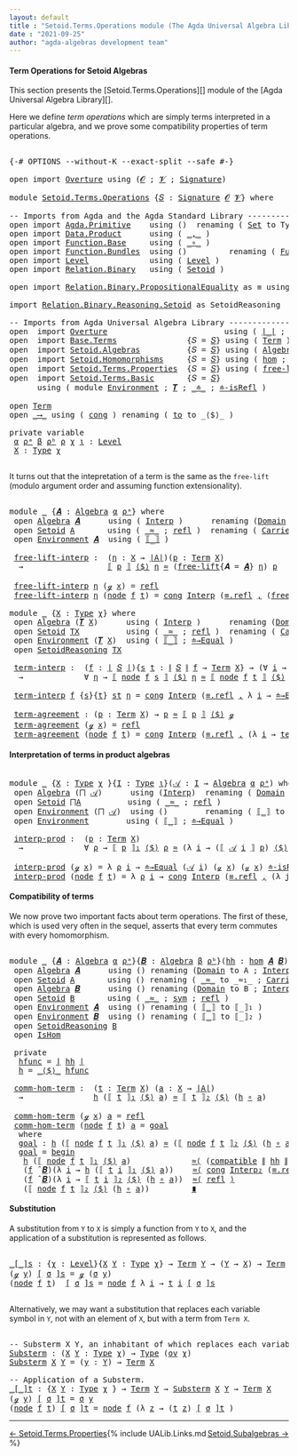 ```yaml
---
layout: default
title : "Setoid.Terms.Operations module (The Agda Universal Algebra Library)"
date : "2021-09-25"
author: "agda-algebras development team"
---
```


#### <a id="term-operations">Term Operations for Setoid Algebras</a>

This section presents the [Setoid.Terms.Operations][] module of the [Agda Universal Algebra Library][].

Here we define *term operations* which are simply terms interpreted in a particular algebra, and we prove some compatibility properties of term operations.

<pre class="Agda">

<a id="511" class="Symbol">{-#</a> <a id="515" class="Keyword">OPTIONS</a> <a id="523" class="Pragma">--without-K</a> <a id="535" class="Pragma">--exact-split</a> <a id="549" class="Pragma">--safe</a> <a id="556" class="Symbol">#-}</a>

<a id="561" class="Keyword">open</a> <a id="566" class="Keyword">import</a> <a id="573" href="Overture.html" class="Module">Overture</a> <a id="582" class="Keyword">using</a> <a id="588" class="Symbol">(</a><a id="589" href="Overture.Signatures.html#648" class="Generalizable">𝓞</a> <a id="591" class="Symbol">;</a> <a id="593" href="Overture.Signatures.html#650" class="Generalizable">𝓥</a> <a id="595" class="Symbol">;</a> <a id="597" href="Overture.Signatures.html#3264" class="Function">Signature</a><a id="606" class="Symbol">)</a>

<a id="609" class="Keyword">module</a> <a id="616" href="Setoid.Terms.Operations.html" class="Module">Setoid.Terms.Operations</a> <a id="640" class="Symbol">{</a><a id="641" href="Setoid.Terms.Operations.html#641" class="Bound">𝑆</a> <a id="643" class="Symbol">:</a> <a id="645" href="Overture.Signatures.html#3264" class="Function">Signature</a> <a id="655" href="Overture.Signatures.html#648" class="Generalizable">𝓞</a> <a id="657" href="Overture.Signatures.html#650" class="Generalizable">𝓥</a><a id="658" class="Symbol">}</a> <a id="660" class="Keyword">where</a>

<a id="667" class="Comment">-- Imports from Agda and the Agda Standard Library ---------------------</a>
<a id="740" class="Keyword">open</a> <a id="745" class="Keyword">import</a> <a id="752" href="Agda.Primitive.html" class="Module">Agda.Primitive</a>    <a id="770" class="Keyword">using</a> <a id="776" class="Symbol">()</a>  <a id="780" class="Keyword">renaming</a> <a id="789" class="Symbol">(</a> <a id="791" href="Agda.Primitive.html#388" class="Primitive">Set</a> <a id="795" class="Symbol">to</a> <a id="798" class="Primitive">Type</a> <a id="803" class="Symbol">)</a>
<a id="805" class="Keyword">open</a> <a id="810" class="Keyword">import</a> <a id="817" href="Data.Product.html" class="Module">Data.Product</a>      <a id="835" class="Keyword">using</a> <a id="841" class="Symbol">(</a> <a id="843" href="Agda.Builtin.Sigma.html#235" class="InductiveConstructor Operator">_,_</a> <a id="847" class="Symbol">)</a>
<a id="849" class="Keyword">open</a> <a id="854" class="Keyword">import</a> <a id="861" href="Function.Base.html" class="Module">Function.Base</a>     <a id="879" class="Keyword">using</a> <a id="885" class="Symbol">(</a> <a id="887" href="Function.Base.html#1115" class="Function Operator">_∘_</a> <a id="891" class="Symbol">)</a>
<a id="893" class="Keyword">open</a> <a id="898" class="Keyword">import</a> <a id="905" href="Function.Bundles.html" class="Module">Function.Bundles</a>  <a id="923" class="Keyword">using</a> <a id="929" class="Symbol">()</a>         <a id="940" class="Keyword">renaming</a> <a id="949" class="Symbol">(</a> <a id="951" href="Function.Bundles.html#2043" class="Record">Func</a> <a id="956" class="Symbol">to</a> <a id="959" class="Record">_⟶_</a> <a id="963" class="Symbol">)</a>
<a id="965" class="Keyword">open</a> <a id="970" class="Keyword">import</a> <a id="977" href="Level.html" class="Module">Level</a>             <a id="995" class="Keyword">using</a> <a id="1001" class="Symbol">(</a> <a id="1003" href="Agda.Primitive.html#742" class="Postulate">Level</a> <a id="1009" class="Symbol">)</a>
<a id="1011" class="Keyword">open</a> <a id="1016" class="Keyword">import</a> <a id="1023" href="Relation.Binary.html" class="Module">Relation.Binary</a>   <a id="1041" class="Keyword">using</a> <a id="1047" class="Symbol">(</a> <a id="1049" href="Relation.Binary.Bundles.html#1095" class="Record">Setoid</a> <a id="1056" class="Symbol">)</a>

<a id="1059" class="Keyword">open</a> <a id="1064" class="Keyword">import</a> <a id="1071" href="Relation.Binary.PropositionalEquality.html" class="Module">Relation.Binary.PropositionalEquality</a> <a id="1109" class="Symbol">as</a> <a id="1112" class="Module">≡</a> <a id="1114" class="Keyword">using</a> <a id="1120" class="Symbol">(</a> <a id="1122" href="Agda.Builtin.Equality.html#150" class="Datatype Operator">_≡_</a> <a id="1126" class="Symbol">)</a>

<a id="1129" class="Keyword">import</a> <a id="1136" href="Relation.Binary.Reasoning.Setoid.html" class="Module">Relation.Binary.Reasoning.Setoid</a> <a id="1169" class="Symbol">as</a> <a id="1172" class="Module">SetoidReasoning</a>

<a id="1189" class="Comment">-- Imports from Agda Universal Algebra Library -----------------------------------</a>
<a id="1272" class="Keyword">open</a>  <a id="1278" class="Keyword">import</a> <a id="1285" href="Overture.html" class="Module">Overture</a>                         <a id="1318" class="Keyword">using</a> <a id="1324" class="Symbol">(</a> <a id="1326" href="Overture.Basic.html#4325" class="Function Operator">∣_∣</a> <a id="1330" class="Symbol">;</a> <a id="1332" href="Overture.Basic.html#4363" class="Function Operator">∥_∥</a> <a id="1336" class="Symbol">)</a>
<a id="1338" class="Keyword">open</a>  <a id="1344" class="Keyword">import</a> <a id="1351" href="Base.Terms.html" class="Module">Base.Terms</a>               <a id="1376" class="Symbol">{</a><a id="1377" class="Argument">𝑆</a> <a id="1379" class="Symbol">=</a> <a id="1381" href="Setoid.Terms.Operations.html#641" class="Bound">𝑆</a><a id="1382" class="Symbol">}</a> <a id="1384" class="Keyword">using</a> <a id="1390" class="Symbol">(</a> <a id="1392" href="Base.Terms.Basic.html#2087" class="Datatype">Term</a> <a id="1397" class="Symbol">)</a>
<a id="1399" class="Keyword">open</a>  <a id="1405" class="Keyword">import</a> <a id="1412" href="Setoid.Algebras.html" class="Module">Setoid.Algebras</a>          <a id="1437" class="Symbol">{</a><a id="1438" class="Argument">𝑆</a> <a id="1440" class="Symbol">=</a> <a id="1442" href="Setoid.Terms.Operations.html#641" class="Bound">𝑆</a><a id="1443" class="Symbol">}</a> <a id="1445" class="Keyword">using</a> <a id="1451" class="Symbol">(</a> <a id="1453" href="Setoid.Algebras.Basic.html#2709" class="Record">Algebra</a> <a id="1461" class="Symbol">;</a> <a id="1463" href="Setoid.Algebras.Basic.html#3648" class="Function Operator">_̂_</a> <a id="1467" class="Symbol">;</a> <a id="1469" href="Setoid.Algebras.Basic.html#1081" class="Function">ov</a> <a id="1472" class="Symbol">;</a> <a id="1474" href="Setoid.Algebras.Products.html#1635" class="Function">⨅</a> <a id="1476" class="Symbol">)</a>
<a id="1478" class="Keyword">open</a>  <a id="1484" class="Keyword">import</a> <a id="1491" href="Setoid.Homomorphisms.html" class="Module">Setoid.Homomorphisms</a>     <a id="1516" class="Symbol">{</a><a id="1517" class="Argument">𝑆</a> <a id="1519" class="Symbol">=</a> <a id="1521" href="Setoid.Terms.Operations.html#641" class="Bound">𝑆</a><a id="1522" class="Symbol">}</a> <a id="1524" class="Keyword">using</a> <a id="1530" class="Symbol">(</a> <a id="1532" href="Setoid.Homomorphisms.Basic.html#1919" class="Function">hom</a> <a id="1536" class="Symbol">;</a> <a id="1538" href="Setoid.Homomorphisms.Basic.html#1826" class="Record">IsHom</a> <a id="1544" class="Symbol">)</a>
<a id="1546" class="Keyword">open</a>  <a id="1552" class="Keyword">import</a> <a id="1559" href="Setoid.Terms.Properties.html" class="Module">Setoid.Terms.Properties</a>  <a id="1584" class="Symbol">{</a><a id="1585" class="Argument">𝑆</a> <a id="1587" class="Symbol">=</a> <a id="1589" href="Setoid.Terms.Operations.html#641" class="Bound">𝑆</a><a id="1590" class="Symbol">}</a> <a id="1592" class="Keyword">using</a> <a id="1598" class="Symbol">(</a> <a id="1600" href="Setoid.Terms.Properties.html#2573" class="Function">free-lift</a> <a id="1610" class="Symbol">)</a>
<a id="1612" class="Keyword">open</a>  <a id="1618" class="Keyword">import</a> <a id="1625" href="Setoid.Terms.Basic.html" class="Module">Setoid.Terms.Basic</a>       <a id="1650" class="Symbol">{</a><a id="1651" class="Argument">𝑆</a> <a id="1653" class="Symbol">=</a> <a id="1655" href="Setoid.Terms.Operations.html#641" class="Bound">𝑆</a><a id="1656" class="Symbol">}</a>
      <a id="1664" class="Keyword">using</a> <a id="1670" class="Symbol">(</a> <a id="1672" class="Keyword">module</a> <a id="1679" href="Setoid.Terms.Basic.html#3829" class="Module">Environment</a> <a id="1691" class="Symbol">;</a> <a id="1693" href="Setoid.Terms.Basic.html#2859" class="Function">𝑻</a> <a id="1695" class="Symbol">;</a> <a id="1697" href="Setoid.Terms.Basic.html#2007" class="Datatype Operator">_≐_</a> <a id="1701" class="Symbol">;</a> <a id="1703" href="Setoid.Terms.Basic.html#2242" class="Function">≐-isRefl</a> <a id="1712" class="Symbol">)</a>

<a id="1715" class="Keyword">open</a> <a id="1720" href="Base.Terms.Basic.html#2087" class="Module">Term</a>
<a id="1725" class="Keyword">open</a> <a id="1730" href="Setoid.Terms.Operations.html#959" class="Module">_⟶_</a> <a id="1734" class="Keyword">using</a> <a id="1740" class="Symbol">(</a> <a id="1742" href="Function.Bundles.html#2113" class="Field">cong</a> <a id="1747" class="Symbol">)</a> <a id="1749" class="Keyword">renaming</a> <a id="1758" class="Symbol">(</a> <a id="1760" href="Function.Bundles.html#2094" class="Field">to</a> <a id="1763" class="Symbol">to</a> <a id="1766" class="Field">_⟨$⟩_</a> <a id="1772" class="Symbol">)</a>

<a id="1775" class="Keyword">private</a> <a id="1783" class="Keyword">variable</a>
 <a id="1793" href="Setoid.Terms.Operations.html#1793" class="Generalizable">α</a> <a id="1795" href="Setoid.Terms.Operations.html#1795" class="Generalizable">ρᵃ</a> <a id="1798" href="Setoid.Terms.Operations.html#1798" class="Generalizable">β</a> <a id="1800" href="Setoid.Terms.Operations.html#1800" class="Generalizable">ρᵇ</a> <a id="1803" href="Setoid.Terms.Operations.html#1803" class="Generalizable">ρ</a> <a id="1805" href="Setoid.Terms.Operations.html#1805" class="Generalizable">χ</a> <a id="1807" href="Setoid.Terms.Operations.html#1807" class="Generalizable">ι</a> <a id="1809" class="Symbol">:</a> <a id="1811" href="Agda.Primitive.html#742" class="Postulate">Level</a>
 <a id="1818" href="Setoid.Terms.Operations.html#1818" class="Generalizable">X</a> <a id="1820" class="Symbol">:</a> <a id="1822" href="Setoid.Terms.Operations.html#798" class="Primitive">Type</a> <a id="1827" href="Setoid.Terms.Operations.html#1805" class="Generalizable">χ</a>

</pre>

It turns out that the intepretation of a term is the same as the `free-lift`
(modulo argument order and assuming function extensionality).

<pre class="Agda">

<a id="1996" class="Keyword">module</a> <a id="2003" href="Setoid.Terms.Operations.html#2003" class="Module">_</a> <a id="2005" class="Symbol">{</a><a id="2006" href="Setoid.Terms.Operations.html#2006" class="Bound">𝑨</a> <a id="2008" class="Symbol">:</a> <a id="2010" href="Setoid.Algebras.Basic.html#2709" class="Record">Algebra</a> <a id="2018" href="Setoid.Terms.Operations.html#1793" class="Generalizable">α</a> <a id="2020" href="Setoid.Terms.Operations.html#1795" class="Generalizable">ρᵃ</a><a id="2022" class="Symbol">}</a> <a id="2024" class="Keyword">where</a>
 <a id="2031" class="Keyword">open</a> <a id="2036" href="Setoid.Algebras.Basic.html#2709" class="Module">Algebra</a> <a id="2044" href="Setoid.Terms.Operations.html#2006" class="Bound">𝑨</a>      <a id="2051" class="Keyword">using</a> <a id="2057" class="Symbol">(</a> <a id="2059" href="Setoid.Algebras.Basic.html#2788" class="Field">Interp</a> <a id="2066" class="Symbol">)</a>      <a id="2073" class="Keyword">renaming</a> <a id="2082" class="Symbol">(</a><a id="2083" href="Setoid.Algebras.Basic.html#2766" class="Field">Domain</a> <a id="2090" class="Symbol">to</a> <a id="2093" class="Field">A</a> <a id="2095" class="Symbol">)</a>
 <a id="2098" class="Keyword">open</a> <a id="2103" href="Relation.Binary.Bundles.html#1095" class="Module">Setoid</a> <a id="2110" href="Setoid.Terms.Operations.html#2093" class="Field">A</a>       <a id="2118" class="Keyword">using</a> <a id="2124" class="Symbol">(</a> <a id="2126" href="Relation.Binary.Bundles.html#1184" class="Field Operator">_≈_</a> <a id="2130" class="Symbol">;</a> <a id="2132" href="Relation.Binary.Structures.html#1596" class="Function">refl</a> <a id="2137" class="Symbol">)</a>  <a id="2140" class="Keyword">renaming</a> <a id="2149" class="Symbol">(</a> <a id="2151" href="Relation.Binary.Bundles.html#1158" class="Field">Carrier</a> <a id="2159" class="Symbol">to</a> <a id="2162" class="Field">∣A∣</a> <a id="2166" class="Symbol">)</a>
 <a id="2169" class="Keyword">open</a> <a id="2174" href="Setoid.Terms.Basic.html#3829" class="Module">Environment</a> <a id="2186" href="Setoid.Terms.Operations.html#2006" class="Bound">𝑨</a>  <a id="2189" class="Keyword">using</a> <a id="2195" class="Symbol">(</a> <a id="2197" href="Setoid.Terms.Basic.html#4887" class="Function Operator">⟦_⟧</a> <a id="2201" class="Symbol">)</a>

 <a id="2205" href="Setoid.Terms.Operations.html#2205" class="Function">free-lift-interp</a> <a id="2222" class="Symbol">:</a>  <a id="2225" class="Symbol">(</a><a id="2226" href="Setoid.Terms.Operations.html#2226" class="Bound">η</a> <a id="2228" class="Symbol">:</a> <a id="2230" href="Setoid.Terms.Operations.html#1818" class="Generalizable">X</a> <a id="2232" class="Symbol">→</a> <a id="2234" href="Setoid.Terms.Operations.html#2162" class="Function">∣A∣</a><a id="2237" class="Symbol">)(</a><a id="2239" href="Setoid.Terms.Operations.html#2239" class="Bound">p</a> <a id="2241" class="Symbol">:</a> <a id="2243" href="Base.Terms.Basic.html#2087" class="Datatype">Term</a> <a id="2248" href="Setoid.Terms.Operations.html#1818" class="Generalizable">X</a><a id="2249" class="Symbol">)</a>
  <a id="2253" class="Symbol">→</a>                  <a id="2272" href="Setoid.Terms.Basic.html#4887" class="Function Operator">⟦</a> <a id="2274" href="Setoid.Terms.Operations.html#2239" class="Bound">p</a> <a id="2276" href="Setoid.Terms.Basic.html#4887" class="Function Operator">⟧</a> <a id="2278" href="Setoid.Terms.Operations.html#1766" class="Field Operator">⟨$⟩</a> <a id="2282" href="Setoid.Terms.Operations.html#2226" class="Bound">η</a> <a id="2284" href="Relation.Binary.Bundles.html#1184" class="Function Operator">≈</a> <a id="2286" class="Symbol">(</a><a id="2287" href="Setoid.Terms.Properties.html#2573" class="Function">free-lift</a><a id="2296" class="Symbol">{</a><a id="2297" class="Argument">𝑨</a> <a id="2299" class="Symbol">=</a> <a id="2301" href="Setoid.Terms.Operations.html#2006" class="Bound">𝑨</a><a id="2302" class="Symbol">}</a> <a id="2304" href="Setoid.Terms.Operations.html#2226" class="Bound">η</a><a id="2305" class="Symbol">)</a> <a id="2307" href="Setoid.Terms.Operations.html#2239" class="Bound">p</a>

 <a id="2311" href="Setoid.Terms.Operations.html#2205" class="Function">free-lift-interp</a> <a id="2328" href="Setoid.Terms.Operations.html#2328" class="Bound">η</a> <a id="2330" class="Symbol">(</a><a id="2331" href="Base.Terms.Basic.html#2128" class="InductiveConstructor">ℊ</a> <a id="2333" href="Setoid.Terms.Operations.html#2333" class="Bound">x</a><a id="2334" class="Symbol">)</a> <a id="2336" class="Symbol">=</a> <a id="2338" href="Relation.Binary.Structures.html#1596" class="Function">refl</a>
 <a id="2344" href="Setoid.Terms.Operations.html#2205" class="Function">free-lift-interp</a> <a id="2361" href="Setoid.Terms.Operations.html#2361" class="Bound">η</a> <a id="2363" class="Symbol">(</a><a id="2364" href="Base.Terms.Basic.html#2170" class="InductiveConstructor">node</a> <a id="2369" href="Setoid.Terms.Operations.html#2369" class="Bound">f</a> <a id="2371" href="Setoid.Terms.Operations.html#2371" class="Bound">t</a><a id="2372" class="Symbol">)</a> <a id="2374" class="Symbol">=</a> <a id="2376" href="Function.Bundles.html#2113" class="Field">cong</a> <a id="2381" href="Setoid.Algebras.Basic.html#2788" class="Field">Interp</a> <a id="2388" class="Symbol">(</a><a id="2389" href="Agda.Builtin.Equality.html#207" class="InductiveConstructor">≡.refl</a> <a id="2396" href="Agda.Builtin.Sigma.html#235" class="InductiveConstructor Operator">,</a> <a id="2398" class="Symbol">(</a><a id="2399" href="Setoid.Terms.Operations.html#2205" class="Function">free-lift-interp</a> <a id="2416" href="Setoid.Terms.Operations.html#2361" class="Bound">η</a><a id="2417" class="Symbol">)</a> <a id="2419" href="Function.Base.html#1115" class="Function Operator">∘</a> <a id="2421" href="Setoid.Terms.Operations.html#2371" class="Bound">t</a><a id="2422" class="Symbol">)</a>

<a id="2425" class="Keyword">module</a> <a id="2432" href="Setoid.Terms.Operations.html#2432" class="Module">_</a> <a id="2434" class="Symbol">{</a><a id="2435" href="Setoid.Terms.Operations.html#2435" class="Bound">X</a> <a id="2437" class="Symbol">:</a> <a id="2439" href="Setoid.Terms.Operations.html#798" class="Primitive">Type</a> <a id="2444" href="Setoid.Terms.Operations.html#1805" class="Generalizable">χ</a><a id="2445" class="Symbol">}</a> <a id="2447" class="Keyword">where</a>
 <a id="2454" class="Keyword">open</a> <a id="2459" href="Setoid.Algebras.Basic.html#2709" class="Module">Algebra</a> <a id="2467" class="Symbol">(</a><a id="2468" href="Setoid.Terms.Basic.html#2859" class="Function">𝑻</a> <a id="2470" href="Setoid.Terms.Operations.html#2435" class="Bound">X</a><a id="2471" class="Symbol">)</a>      <a id="2478" class="Keyword">using</a> <a id="2484" class="Symbol">(</a> <a id="2486" href="Setoid.Algebras.Basic.html#2788" class="Field">Interp</a> <a id="2493" class="Symbol">)</a>      <a id="2500" class="Keyword">renaming</a> <a id="2509" class="Symbol">(</a><a id="2510" href="Setoid.Algebras.Basic.html#2766" class="Field">Domain</a> <a id="2517" class="Symbol">to</a> <a id="2520" class="Field">TX</a> <a id="2523" class="Symbol">)</a>
 <a id="2526" class="Keyword">open</a> <a id="2531" href="Relation.Binary.Bundles.html#1095" class="Module">Setoid</a> <a id="2538" href="Setoid.Terms.Operations.html#2520" class="Function">TX</a>          <a id="2550" class="Keyword">using</a> <a id="2556" class="Symbol">(</a> <a id="2558" href="Relation.Binary.Bundles.html#1184" class="Field Operator">_≈_</a> <a id="2562" class="Symbol">;</a> <a id="2564" href="Relation.Binary.Structures.html#1596" class="Function">refl</a> <a id="2569" class="Symbol">)</a>  <a id="2572" class="Keyword">renaming</a> <a id="2581" class="Symbol">(</a> <a id="2583" href="Relation.Binary.Bundles.html#1158" class="Field">Carrier</a> <a id="2591" class="Symbol">to</a> <a id="2594" class="Field">∣TX∣</a> <a id="2599" class="Symbol">)</a>
 <a id="2602" class="Keyword">open</a> <a id="2607" href="Setoid.Terms.Basic.html#3829" class="Module">Environment</a> <a id="2619" class="Symbol">(</a><a id="2620" href="Setoid.Terms.Basic.html#2859" class="Function">𝑻</a> <a id="2622" href="Setoid.Terms.Operations.html#2435" class="Bound">X</a><a id="2623" class="Symbol">)</a>  <a id="2626" class="Keyword">using</a> <a id="2632" class="Symbol">(</a> <a id="2634" href="Setoid.Terms.Basic.html#4887" class="Function Operator">⟦_⟧</a> <a id="2638" class="Symbol">;</a> <a id="2640" href="Setoid.Terms.Basic.html#5426" class="Function">≐→Equal</a> <a id="2648" class="Symbol">)</a>
 <a id="2651" class="Keyword">open</a> <a id="2656" href="Relation.Binary.Reasoning.Setoid.html" class="Module">SetoidReasoning</a> <a id="2672" href="Setoid.Terms.Operations.html#2520" class="Function">TX</a>

 <a id="2677" href="Setoid.Terms.Operations.html#2677" class="Function">term-interp</a> <a id="2689" class="Symbol">:</a>  <a id="2692" class="Symbol">(</a><a id="2693" href="Setoid.Terms.Operations.html#2693" class="Bound">f</a> <a id="2695" class="Symbol">:</a> <a id="2697" href="Overture.Basic.html#4325" class="Function Operator">∣</a> <a id="2699" href="Setoid.Terms.Operations.html#641" class="Bound">𝑆</a> <a id="2701" href="Overture.Basic.html#4325" class="Function Operator">∣</a><a id="2702" class="Symbol">){</a><a id="2704" href="Setoid.Terms.Operations.html#2704" class="Bound">s</a> <a id="2706" href="Setoid.Terms.Operations.html#2706" class="Bound">t</a> <a id="2708" class="Symbol">:</a> <a id="2710" href="Overture.Basic.html#4363" class="Function Operator">∥</a> <a id="2712" href="Setoid.Terms.Operations.html#641" class="Bound">𝑆</a> <a id="2714" href="Overture.Basic.html#4363" class="Function Operator">∥</a> <a id="2716" href="Setoid.Terms.Operations.html#2693" class="Bound">f</a> <a id="2718" class="Symbol">→</a> <a id="2720" href="Base.Terms.Basic.html#2087" class="Datatype">Term</a> <a id="2725" href="Setoid.Terms.Operations.html#2435" class="Bound">X</a><a id="2726" class="Symbol">}</a> <a id="2728" class="Symbol">→</a> <a id="2730" class="Symbol">(∀</a> <a id="2733" href="Setoid.Terms.Operations.html#2733" class="Bound">i</a> <a id="2735" class="Symbol">→</a> <a id="2737" href="Setoid.Terms.Operations.html#2704" class="Bound">s</a> <a id="2739" href="Setoid.Terms.Operations.html#2733" class="Bound">i</a> <a id="2741" href="Setoid.Terms.Basic.html#2007" class="Datatype Operator">≐</a> <a id="2743" href="Setoid.Terms.Operations.html#2706" class="Bound">t</a> <a id="2745" href="Setoid.Terms.Operations.html#2733" class="Bound">i</a><a id="2746" class="Symbol">)</a>
  <a id="2750" class="Symbol">→</a>             <a id="2764" class="Symbol">∀</a> <a id="2766" href="Setoid.Terms.Operations.html#2766" class="Bound">η</a> <a id="2768" class="Symbol">→</a> <a id="2770" href="Setoid.Terms.Basic.html#4887" class="Function Operator">⟦</a> <a id="2772" href="Base.Terms.Basic.html#2170" class="InductiveConstructor">node</a> <a id="2777" href="Setoid.Terms.Operations.html#2693" class="Bound">f</a> <a id="2779" href="Setoid.Terms.Operations.html#2704" class="Bound">s</a> <a id="2781" href="Setoid.Terms.Basic.html#4887" class="Function Operator">⟧</a> <a id="2783" href="Setoid.Terms.Operations.html#1766" class="Field Operator">⟨$⟩</a> <a id="2787" href="Setoid.Terms.Operations.html#2766" class="Bound">η</a> <a id="2789" href="Relation.Binary.Bundles.html#1184" class="Function Operator">≈</a> <a id="2791" href="Setoid.Terms.Basic.html#4887" class="Function Operator">⟦</a> <a id="2793" href="Base.Terms.Basic.html#2170" class="InductiveConstructor">node</a> <a id="2798" href="Setoid.Terms.Operations.html#2693" class="Bound">f</a> <a id="2800" href="Setoid.Terms.Operations.html#2706" class="Bound">t</a> <a id="2802" href="Setoid.Terms.Basic.html#4887" class="Function Operator">⟧</a> <a id="2804" href="Setoid.Terms.Operations.html#1766" class="Field Operator">⟨$⟩</a> <a id="2808" href="Setoid.Terms.Operations.html#2766" class="Bound">η</a> <a id="2810" class="Comment">-- (f ̂ 𝑻 X) t</a>

 <a id="2827" href="Setoid.Terms.Operations.html#2677" class="Function">term-interp</a> <a id="2839" href="Setoid.Terms.Operations.html#2839" class="Bound">f</a> <a id="2841" class="Symbol">{</a><a id="2842" href="Setoid.Terms.Operations.html#2842" class="Bound">s</a><a id="2843" class="Symbol">}{</a><a id="2845" href="Setoid.Terms.Operations.html#2845" class="Bound">t</a><a id="2846" class="Symbol">}</a> <a id="2848" href="Setoid.Terms.Operations.html#2848" class="Bound">st</a> <a id="2851" href="Setoid.Terms.Operations.html#2851" class="Bound">η</a> <a id="2853" class="Symbol">=</a> <a id="2855" href="Function.Bundles.html#2113" class="Field">cong</a> <a id="2860" href="Setoid.Algebras.Basic.html#2788" class="Function">Interp</a> <a id="2867" class="Symbol">(</a><a id="2868" href="Agda.Builtin.Equality.html#207" class="InductiveConstructor">≡.refl</a> <a id="2875" href="Agda.Builtin.Sigma.html#235" class="InductiveConstructor Operator">,</a> <a id="2877" class="Symbol">λ</a> <a id="2879" href="Setoid.Terms.Operations.html#2879" class="Bound">i</a> <a id="2881" class="Symbol">→</a> <a id="2883" href="Setoid.Terms.Basic.html#5426" class="Function">≐→Equal</a> <a id="2891" class="Symbol">(</a><a id="2892" href="Setoid.Terms.Operations.html#2842" class="Bound">s</a> <a id="2894" href="Setoid.Terms.Operations.html#2879" class="Bound">i</a><a id="2895" class="Symbol">)</a> <a id="2897" class="Symbol">(</a><a id="2898" href="Setoid.Terms.Operations.html#2845" class="Bound">t</a> <a id="2900" href="Setoid.Terms.Operations.html#2879" class="Bound">i</a><a id="2901" class="Symbol">)</a> <a id="2903" class="Symbol">(</a><a id="2904" href="Setoid.Terms.Operations.html#2848" class="Bound">st</a> <a id="2907" href="Setoid.Terms.Operations.html#2879" class="Bound">i</a><a id="2908" class="Symbol">)</a> <a id="2910" href="Setoid.Terms.Operations.html#2851" class="Bound">η</a> <a id="2912" class="Symbol">)</a>

 <a id="2916" href="Setoid.Terms.Operations.html#2916" class="Function">term-agreement</a> <a id="2931" class="Symbol">:</a> <a id="2933" class="Symbol">(</a><a id="2934" href="Setoid.Terms.Operations.html#2934" class="Bound">p</a> <a id="2936" class="Symbol">:</a> <a id="2938" href="Base.Terms.Basic.html#2087" class="Datatype">Term</a> <a id="2943" href="Setoid.Terms.Operations.html#2435" class="Bound">X</a><a id="2944" class="Symbol">)</a> <a id="2946" class="Symbol">→</a> <a id="2948" href="Setoid.Terms.Operations.html#2934" class="Bound">p</a> <a id="2950" href="Relation.Binary.Bundles.html#1184" class="Function Operator">≈</a> <a id="2952" href="Setoid.Terms.Basic.html#4887" class="Function Operator">⟦</a> <a id="2954" href="Setoid.Terms.Operations.html#2934" class="Bound">p</a> <a id="2956" href="Setoid.Terms.Basic.html#4887" class="Function Operator">⟧</a> <a id="2958" href="Setoid.Terms.Operations.html#1766" class="Field Operator">⟨$⟩</a> <a id="2962" href="Base.Terms.Basic.html#2128" class="InductiveConstructor">ℊ</a>
 <a id="2965" href="Setoid.Terms.Operations.html#2916" class="Function">term-agreement</a> <a id="2980" class="Symbol">(</a><a id="2981" href="Base.Terms.Basic.html#2128" class="InductiveConstructor">ℊ</a> <a id="2983" href="Setoid.Terms.Operations.html#2983" class="Bound">x</a><a id="2984" class="Symbol">)</a> <a id="2986" class="Symbol">=</a> <a id="2988" href="Relation.Binary.Structures.html#1596" class="Function">refl</a>
 <a id="2994" href="Setoid.Terms.Operations.html#2916" class="Function">term-agreement</a> <a id="3009" class="Symbol">(</a><a id="3010" href="Base.Terms.Basic.html#2170" class="InductiveConstructor">node</a> <a id="3015" href="Setoid.Terms.Operations.html#3015" class="Bound">f</a> <a id="3017" href="Setoid.Terms.Operations.html#3017" class="Bound">t</a><a id="3018" class="Symbol">)</a> <a id="3020" class="Symbol">=</a> <a id="3022" href="Function.Bundles.html#2113" class="Field">cong</a> <a id="3027" href="Setoid.Algebras.Basic.html#2788" class="Function">Interp</a> <a id="3034" class="Symbol">(</a><a id="3035" href="Agda.Builtin.Equality.html#207" class="InductiveConstructor">≡.refl</a> <a id="3042" href="Agda.Builtin.Sigma.html#235" class="InductiveConstructor Operator">,</a> <a id="3044" class="Symbol">(λ</a> <a id="3047" href="Setoid.Terms.Operations.html#3047" class="Bound">i</a> <a id="3049" class="Symbol">→</a> <a id="3051" href="Setoid.Terms.Operations.html#2916" class="Function">term-agreement</a> <a id="3066" class="Symbol">(</a><a id="3067" href="Setoid.Terms.Operations.html#3017" class="Bound">t</a> <a id="3069" href="Setoid.Terms.Operations.html#3047" class="Bound">i</a><a id="3070" class="Symbol">)))</a>
</pre>

#### <a id="interpretation-of-terms-in-product-algebras">Interpretation of terms in product algebras</a>

<pre class="Agda">

<a id="3206" class="Keyword">module</a> <a id="3213" href="Setoid.Terms.Operations.html#3213" class="Module">_</a> <a id="3215" class="Symbol">{</a><a id="3216" href="Setoid.Terms.Operations.html#3216" class="Bound">X</a> <a id="3218" class="Symbol">:</a> <a id="3220" href="Setoid.Terms.Operations.html#798" class="Primitive">Type</a> <a id="3225" href="Setoid.Terms.Operations.html#1805" class="Generalizable">χ</a> <a id="3227" class="Symbol">}{</a><a id="3229" href="Setoid.Terms.Operations.html#3229" class="Bound">I</a> <a id="3231" class="Symbol">:</a> <a id="3233" href="Setoid.Terms.Operations.html#798" class="Primitive">Type</a> <a id="3238" href="Setoid.Terms.Operations.html#1807" class="Generalizable">ι</a><a id="3239" class="Symbol">}(</a><a id="3241" href="Setoid.Terms.Operations.html#3241" class="Bound">𝒜</a> <a id="3243" class="Symbol">:</a> <a id="3245" href="Setoid.Terms.Operations.html#3229" class="Bound">I</a> <a id="3247" class="Symbol">→</a> <a id="3249" href="Setoid.Algebras.Basic.html#2709" class="Record">Algebra</a> <a id="3257" href="Setoid.Terms.Operations.html#1793" class="Generalizable">α</a> <a id="3259" href="Setoid.Terms.Operations.html#1795" class="Generalizable">ρᵃ</a><a id="3261" class="Symbol">)</a> <a id="3263" class="Keyword">where</a>
 <a id="3270" class="Keyword">open</a> <a id="3275" href="Setoid.Algebras.Basic.html#2709" class="Module">Algebra</a> <a id="3283" class="Symbol">(</a><a id="3284" href="Setoid.Algebras.Products.html#1635" class="Function">⨅</a> <a id="3286" href="Setoid.Terms.Operations.html#3241" class="Bound">𝒜</a><a id="3287" class="Symbol">)</a>      <a id="3294" class="Keyword">using</a> <a id="3300" class="Symbol">(</a><a id="3301" href="Setoid.Algebras.Basic.html#2788" class="Field">Interp</a><a id="3307" class="Symbol">)</a>  <a id="3310" class="Keyword">renaming</a> <a id="3319" class="Symbol">(</a> <a id="3321" href="Setoid.Algebras.Basic.html#2766" class="Field">Domain</a> <a id="3328" class="Symbol">to</a> <a id="3331" class="Field">⨅A</a> <a id="3334" class="Symbol">)</a>
 <a id="3337" class="Keyword">open</a> <a id="3342" href="Relation.Binary.Bundles.html#1095" class="Module">Setoid</a> <a id="3349" href="Setoid.Terms.Operations.html#3331" class="Function">⨅A</a>          <a id="3361" class="Keyword">using</a> <a id="3367" class="Symbol">(</a> <a id="3369" href="Relation.Binary.Bundles.html#1184" class="Field Operator">_≈_</a> <a id="3373" class="Symbol">;</a> <a id="3375" href="Relation.Binary.Structures.html#1596" class="Function">refl</a> <a id="3380" class="Symbol">)</a>
 <a id="3383" class="Keyword">open</a> <a id="3388" href="Setoid.Terms.Basic.html#3829" class="Module">Environment</a> <a id="3400" class="Symbol">(</a><a id="3401" href="Setoid.Algebras.Products.html#1635" class="Function">⨅</a> <a id="3403" href="Setoid.Terms.Operations.html#3241" class="Bound">𝒜</a><a id="3404" class="Symbol">)</a>  <a id="3407" class="Keyword">using</a> <a id="3413" class="Symbol">()</a>        <a id="3423" class="Keyword">renaming</a> <a id="3432" class="Symbol">(</a> <a id="3434" href="Setoid.Terms.Basic.html#4887" class="Function Operator">⟦_⟧</a> <a id="3438" class="Symbol">to</a> <a id="3441" class="Function Operator">⟦_⟧₁</a> <a id="3446" class="Symbol">)</a>
 <a id="3449" class="Keyword">open</a> <a id="3454" href="Setoid.Terms.Basic.html#3829" class="Module">Environment</a>        <a id="3473" class="Keyword">using</a> <a id="3479" class="Symbol">(</a> <a id="3481" href="Setoid.Terms.Basic.html#4887" class="Function Operator">⟦_⟧</a> <a id="3485" class="Symbol">;</a> <a id="3487" href="Setoid.Terms.Basic.html#5426" class="Function">≐→Equal</a> <a id="3495" class="Symbol">)</a>

 <a id="3499" href="Setoid.Terms.Operations.html#3499" class="Function">interp-prod</a> <a id="3511" class="Symbol">:</a>  <a id="3514" class="Symbol">(</a><a id="3515" href="Setoid.Terms.Operations.html#3515" class="Bound">p</a> <a id="3517" class="Symbol">:</a> <a id="3519" href="Base.Terms.Basic.html#2087" class="Datatype">Term</a> <a id="3524" href="Setoid.Terms.Operations.html#3216" class="Bound">X</a><a id="3525" class="Symbol">)</a>
  <a id="3529" class="Symbol">→</a>             <a id="3543" class="Symbol">∀</a> <a id="3545" href="Setoid.Terms.Operations.html#3545" class="Bound">ρ</a> <a id="3547" class="Symbol">→</a> <a id="3549" href="Setoid.Terms.Operations.html#3441" class="Function Operator">⟦</a> <a id="3551" href="Setoid.Terms.Operations.html#3515" class="Bound">p</a> <a id="3553" href="Setoid.Terms.Operations.html#3441" class="Function Operator">⟧₁</a> <a id="3556" href="Setoid.Terms.Operations.html#1766" class="Field Operator">⟨$⟩</a> <a id="3560" href="Setoid.Terms.Operations.html#3545" class="Bound">ρ</a> <a id="3562" href="Relation.Binary.Bundles.html#1184" class="Function Operator">≈</a> <a id="3564" class="Symbol">(λ</a> <a id="3567" href="Setoid.Terms.Operations.html#3567" class="Bound">i</a> <a id="3569" class="Symbol">→</a> <a id="3571" class="Symbol">(</a><a id="3572" href="Setoid.Terms.Basic.html#4887" class="Function Operator">⟦</a> <a id="3574" href="Setoid.Terms.Operations.html#3241" class="Bound">𝒜</a> <a id="3576" href="Setoid.Terms.Operations.html#3567" class="Bound">i</a> <a id="3578" href="Setoid.Terms.Basic.html#4887" class="Function Operator">⟧</a> <a id="3580" href="Setoid.Terms.Operations.html#3515" class="Bound">p</a><a id="3581" class="Symbol">)</a> <a id="3583" href="Setoid.Terms.Operations.html#1766" class="Field Operator">⟨$⟩</a> <a id="3587" class="Symbol">(λ</a> <a id="3590" href="Setoid.Terms.Operations.html#3590" class="Bound">x</a> <a id="3592" class="Symbol">→</a> <a id="3594" class="Symbol">(</a><a id="3595" href="Setoid.Terms.Operations.html#3545" class="Bound">ρ</a> <a id="3597" href="Setoid.Terms.Operations.html#3590" class="Bound">x</a><a id="3598" class="Symbol">)</a> <a id="3600" href="Setoid.Terms.Operations.html#3567" class="Bound">i</a><a id="3601" class="Symbol">))</a>

 <a id="3606" href="Setoid.Terms.Operations.html#3499" class="Function">interp-prod</a> <a id="3618" class="Symbol">(</a><a id="3619" href="Base.Terms.Basic.html#2128" class="InductiveConstructor">ℊ</a> <a id="3621" href="Setoid.Terms.Operations.html#3621" class="Bound">x</a><a id="3622" class="Symbol">)</a> <a id="3624" class="Symbol">=</a> <a id="3626" class="Symbol">λ</a> <a id="3628" href="Setoid.Terms.Operations.html#3628" class="Bound">ρ</a> <a id="3630" href="Setoid.Terms.Operations.html#3630" class="Bound">i</a> <a id="3632" class="Symbol">→</a> <a id="3634" href="Setoid.Terms.Basic.html#5426" class="Function">≐→Equal</a> <a id="3642" class="Symbol">(</a><a id="3643" href="Setoid.Terms.Operations.html#3241" class="Bound">𝒜</a> <a id="3645" href="Setoid.Terms.Operations.html#3630" class="Bound">i</a><a id="3646" class="Symbol">)</a> <a id="3648" class="Symbol">(</a><a id="3649" href="Base.Terms.Basic.html#2128" class="InductiveConstructor">ℊ</a> <a id="3651" href="Setoid.Terms.Operations.html#3621" class="Bound">x</a><a id="3652" class="Symbol">)</a> <a id="3654" class="Symbol">(</a><a id="3655" href="Base.Terms.Basic.html#2128" class="InductiveConstructor">ℊ</a> <a id="3657" href="Setoid.Terms.Operations.html#3621" class="Bound">x</a><a id="3658" class="Symbol">)</a> <a id="3660" href="Setoid.Terms.Basic.html#2242" class="Function">≐-isRefl</a> <a id="3669" class="Symbol">λ</a> <a id="3671" href="Setoid.Terms.Operations.html#3671" class="Bound">x&#39;</a> <a id="3674" class="Symbol">→</a> <a id="3676" class="Symbol">(</a><a id="3677" href="Setoid.Terms.Operations.html#3628" class="Bound">ρ</a> <a id="3679" href="Setoid.Terms.Operations.html#3621" class="Bound">x</a><a id="3680" class="Symbol">)</a> <a id="3682" href="Setoid.Terms.Operations.html#3630" class="Bound">i</a>
 <a id="3685" href="Setoid.Terms.Operations.html#3499" class="Function">interp-prod</a> <a id="3697" class="Symbol">(</a><a id="3698" href="Base.Terms.Basic.html#2170" class="InductiveConstructor">node</a> <a id="3703" href="Setoid.Terms.Operations.html#3703" class="Bound">f</a> <a id="3705" href="Setoid.Terms.Operations.html#3705" class="Bound">t</a><a id="3706" class="Symbol">)</a> <a id="3708" class="Symbol">=</a> <a id="3710" class="Symbol">λ</a> <a id="3712" href="Setoid.Terms.Operations.html#3712" class="Bound">ρ</a> <a id="3714" href="Setoid.Terms.Operations.html#3714" class="Bound">i</a> <a id="3716" class="Symbol">→</a> <a id="3718" href="Function.Bundles.html#2113" class="Field">cong</a> <a id="3723" href="Setoid.Algebras.Basic.html#2788" class="Function">Interp</a> <a id="3730" class="Symbol">(</a><a id="3731" href="Agda.Builtin.Equality.html#207" class="InductiveConstructor">≡.refl</a> <a id="3738" href="Agda.Builtin.Sigma.html#235" class="InductiveConstructor Operator">,</a> <a id="3740" class="Symbol">(λ</a> <a id="3743" href="Setoid.Terms.Operations.html#3743" class="Bound">j</a> <a id="3745" href="Setoid.Terms.Operations.html#3745" class="Bound">k</a> <a id="3747" class="Symbol">→</a> <a id="3749" href="Setoid.Terms.Operations.html#3499" class="Function">interp-prod</a> <a id="3761" class="Symbol">(</a><a id="3762" href="Setoid.Terms.Operations.html#3705" class="Bound">t</a> <a id="3764" href="Setoid.Terms.Operations.html#3743" class="Bound">j</a><a id="3765" class="Symbol">)</a> <a id="3767" href="Setoid.Terms.Operations.html#3712" class="Bound">ρ</a> <a id="3769" href="Setoid.Terms.Operations.html#3745" class="Bound">k</a><a id="3770" class="Symbol">))</a> <a id="3773" href="Setoid.Terms.Operations.html#3714" class="Bound">i</a>
</pre>

#### <a id="compatibility-of-terms">Compatibility of terms</a>

We now prove two important facts about term operations.  The first of these, which is used very often in the sequel, asserts that every term commutes with every homomorphism.

<pre class="Agda">

<a id="4041" class="Keyword">module</a> <a id="4048" href="Setoid.Terms.Operations.html#4048" class="Module">_</a> <a id="4050" class="Symbol">{</a><a id="4051" href="Setoid.Terms.Operations.html#4051" class="Bound">𝑨</a> <a id="4053" class="Symbol">:</a> <a id="4055" href="Setoid.Algebras.Basic.html#2709" class="Record">Algebra</a> <a id="4063" href="Setoid.Terms.Operations.html#1793" class="Generalizable">α</a> <a id="4065" href="Setoid.Terms.Operations.html#1795" class="Generalizable">ρᵃ</a><a id="4067" class="Symbol">}{</a><a id="4069" href="Setoid.Terms.Operations.html#4069" class="Bound">𝑩</a> <a id="4071" class="Symbol">:</a> <a id="4073" href="Setoid.Algebras.Basic.html#2709" class="Record">Algebra</a> <a id="4081" href="Setoid.Terms.Operations.html#1798" class="Generalizable">β</a> <a id="4083" href="Setoid.Terms.Operations.html#1800" class="Generalizable">ρᵇ</a><a id="4085" class="Symbol">}(</a><a id="4087" href="Setoid.Terms.Operations.html#4087" class="Bound">hh</a> <a id="4090" class="Symbol">:</a> <a id="4092" href="Setoid.Homomorphisms.Basic.html#1919" class="Function">hom</a> <a id="4096" href="Setoid.Terms.Operations.html#4051" class="Bound">𝑨</a> <a id="4098" href="Setoid.Terms.Operations.html#4069" class="Bound">𝑩</a><a id="4099" class="Symbol">)</a> <a id="4101" class="Keyword">where</a>
 <a id="4108" class="Keyword">open</a> <a id="4113" href="Setoid.Algebras.Basic.html#2709" class="Module">Algebra</a> <a id="4121" href="Setoid.Terms.Operations.html#4051" class="Bound">𝑨</a>      <a id="4128" class="Keyword">using</a> <a id="4134" class="Symbol">()</a> <a id="4137" class="Keyword">renaming</a> <a id="4146" class="Symbol">(</a><a id="4147" href="Setoid.Algebras.Basic.html#2766" class="Field">Domain</a> <a id="4154" class="Symbol">to</a> <a id="4157" class="Field">A</a> <a id="4159" class="Symbol">;</a> <a id="4161" href="Setoid.Algebras.Basic.html#2788" class="Field">Interp</a> <a id="4168" class="Symbol">to</a> <a id="4171" class="Field">Interp₁</a> <a id="4179" class="Symbol">)</a>
 <a id="4182" class="Keyword">open</a> <a id="4187" href="Relation.Binary.Bundles.html#1095" class="Module">Setoid</a> <a id="4194" href="Setoid.Terms.Operations.html#4157" class="Function">A</a>       <a id="4202" class="Keyword">using</a> <a id="4208" class="Symbol">()</a> <a id="4211" class="Keyword">renaming</a> <a id="4220" class="Symbol">(</a> <a id="4222" href="Relation.Binary.Bundles.html#1184" class="Field Operator">_≈_</a> <a id="4226" class="Symbol">to</a> <a id="4229" class="Field Operator">_≈₁_</a> <a id="4234" class="Symbol">;</a> <a id="4236" href="Relation.Binary.Bundles.html#1158" class="Field">Carrier</a> <a id="4244" class="Symbol">to</a> <a id="4247" class="Field">∣A∣</a> <a id="4251" class="Symbol">)</a>
 <a id="4254" class="Keyword">open</a> <a id="4259" href="Setoid.Algebras.Basic.html#2709" class="Module">Algebra</a> <a id="4267" href="Setoid.Terms.Operations.html#4069" class="Bound">𝑩</a>      <a id="4274" class="Keyword">using</a> <a id="4280" class="Symbol">()</a> <a id="4283" class="Keyword">renaming</a> <a id="4292" class="Symbol">(</a><a id="4293" href="Setoid.Algebras.Basic.html#2766" class="Field">Domain</a> <a id="4300" class="Symbol">to</a> <a id="4303" class="Field">B</a> <a id="4305" class="Symbol">;</a> <a id="4307" href="Setoid.Algebras.Basic.html#2788" class="Field">Interp</a> <a id="4314" class="Symbol">to</a> <a id="4317" class="Field">Interp₂</a> <a id="4325" class="Symbol">)</a>
 <a id="4328" class="Keyword">open</a> <a id="4333" href="Relation.Binary.Bundles.html#1095" class="Module">Setoid</a> <a id="4340" href="Setoid.Terms.Operations.html#4303" class="Function">B</a>       <a id="4348" class="Keyword">using</a> <a id="4354" class="Symbol">(</a> <a id="4356" href="Relation.Binary.Bundles.html#1184" class="Field Operator">_≈_</a> <a id="4360" class="Symbol">;</a> <a id="4362" href="Relation.Binary.Structures.html#1200" class="Function">sym</a> <a id="4366" class="Symbol">;</a> <a id="4368" href="Relation.Binary.Structures.html#1596" class="Function">refl</a> <a id="4373" class="Symbol">)</a>
 <a id="4376" class="Keyword">open</a> <a id="4381" href="Setoid.Terms.Basic.html#3829" class="Module">Environment</a> <a id="4393" href="Setoid.Terms.Operations.html#4051" class="Bound">𝑨</a>  <a id="4396" class="Keyword">using</a> <a id="4402" class="Symbol">()</a> <a id="4405" class="Keyword">renaming</a> <a id="4414" class="Symbol">(</a> <a id="4416" href="Setoid.Terms.Basic.html#4887" class="Function Operator">⟦_⟧</a> <a id="4420" class="Symbol">to</a> <a id="4423" class="Function Operator">⟦_⟧₁</a> <a id="4428" class="Symbol">)</a>
 <a id="4431" class="Keyword">open</a> <a id="4436" href="Setoid.Terms.Basic.html#3829" class="Module">Environment</a> <a id="4448" href="Setoid.Terms.Operations.html#4069" class="Bound">𝑩</a>  <a id="4451" class="Keyword">using</a> <a id="4457" class="Symbol">()</a> <a id="4460" class="Keyword">renaming</a> <a id="4469" class="Symbol">(</a> <a id="4471" href="Setoid.Terms.Basic.html#4887" class="Function Operator">⟦_⟧</a> <a id="4475" class="Symbol">to</a> <a id="4478" class="Function Operator">⟦_⟧₂</a> <a id="4483" class="Symbol">)</a>
 <a id="4486" class="Keyword">open</a> <a id="4491" href="Relation.Binary.Reasoning.Setoid.html" class="Module">SetoidReasoning</a> <a id="4507" href="Setoid.Terms.Operations.html#4303" class="Function">B</a>
 <a id="4510" class="Keyword">open</a> <a id="4515" href="Setoid.Homomorphisms.Basic.html#1826" class="Module">IsHom</a>

 <a id="4523" class="Keyword">private</a>
  <a id="4533" href="Setoid.Terms.Operations.html#4533" class="Function">hfunc</a> <a id="4539" class="Symbol">=</a> <a id="4541" href="Overture.Basic.html#4325" class="Function Operator">∣</a> <a id="4543" href="Setoid.Terms.Operations.html#4087" class="Bound">hh</a> <a id="4546" href="Overture.Basic.html#4325" class="Function Operator">∣</a>
  <a id="4550" href="Setoid.Terms.Operations.html#4550" class="Function">h</a> <a id="4552" class="Symbol">=</a> <a id="4554" href="Setoid.Terms.Operations.html#1766" class="Field Operator">_⟨$⟩_</a> <a id="4560" href="Setoid.Terms.Operations.html#4533" class="Function">hfunc</a>

 <a id="4568" href="Setoid.Terms.Operations.html#4568" class="Function">comm-hom-term</a> <a id="4582" class="Symbol">:</a>  <a id="4585" class="Symbol">(</a><a id="4586" href="Setoid.Terms.Operations.html#4586" class="Bound">t</a> <a id="4588" class="Symbol">:</a> <a id="4590" href="Base.Terms.Basic.html#2087" class="Datatype">Term</a> <a id="4595" href="Setoid.Terms.Operations.html#1818" class="Generalizable">X</a><a id="4596" class="Symbol">)</a> <a id="4598" class="Symbol">(</a><a id="4599" href="Setoid.Terms.Operations.html#4599" class="Bound">a</a> <a id="4601" class="Symbol">:</a> <a id="4603" href="Setoid.Terms.Operations.html#1818" class="Generalizable">X</a> <a id="4605" class="Symbol">→</a> <a id="4607" href="Setoid.Terms.Operations.html#4247" class="Function">∣A∣</a><a id="4610" class="Symbol">)</a>
  <a id="4614" class="Symbol">→</a>               <a id="4630" href="Setoid.Terms.Operations.html#4550" class="Function">h</a> <a id="4632" class="Symbol">(</a><a id="4633" href="Setoid.Terms.Operations.html#4423" class="Function Operator">⟦</a> <a id="4635" href="Setoid.Terms.Operations.html#4586" class="Bound">t</a> <a id="4637" href="Setoid.Terms.Operations.html#4423" class="Function Operator">⟧₁</a> <a id="4640" href="Setoid.Terms.Operations.html#1766" class="Field Operator">⟨$⟩</a> <a id="4644" href="Setoid.Terms.Operations.html#4599" class="Bound">a</a><a id="4645" class="Symbol">)</a> <a id="4647" href="Relation.Binary.Bundles.html#1184" class="Function Operator">≈</a> <a id="4649" href="Setoid.Terms.Operations.html#4478" class="Function Operator">⟦</a> <a id="4651" href="Setoid.Terms.Operations.html#4586" class="Bound">t</a> <a id="4653" href="Setoid.Terms.Operations.html#4478" class="Function Operator">⟧₂</a> <a id="4656" href="Setoid.Terms.Operations.html#1766" class="Field Operator">⟨$⟩</a> <a id="4660" class="Symbol">(</a><a id="4661" href="Setoid.Terms.Operations.html#4550" class="Function">h</a> <a id="4663" href="Function.Base.html#1115" class="Function Operator">∘</a> <a id="4665" href="Setoid.Terms.Operations.html#4599" class="Bound">a</a><a id="4666" class="Symbol">)</a>

 <a id="4670" href="Setoid.Terms.Operations.html#4568" class="Function">comm-hom-term</a> <a id="4684" class="Symbol">(</a><a id="4685" href="Base.Terms.Basic.html#2128" class="InductiveConstructor">ℊ</a> <a id="4687" href="Setoid.Terms.Operations.html#4687" class="Bound">x</a><a id="4688" class="Symbol">)</a> <a id="4690" href="Setoid.Terms.Operations.html#4690" class="Bound">a</a> <a id="4692" class="Symbol">=</a> <a id="4694" href="Relation.Binary.Structures.html#1596" class="Function">refl</a>
 <a id="4700" href="Setoid.Terms.Operations.html#4568" class="Function">comm-hom-term</a> <a id="4714" class="Symbol">(</a><a id="4715" href="Base.Terms.Basic.html#2170" class="InductiveConstructor">node</a> <a id="4720" href="Setoid.Terms.Operations.html#4720" class="Bound">f</a> <a id="4722" href="Setoid.Terms.Operations.html#4722" class="Bound">t</a><a id="4723" class="Symbol">)</a> <a id="4725" href="Setoid.Terms.Operations.html#4725" class="Bound">a</a> <a id="4727" class="Symbol">=</a> <a id="4729" href="Setoid.Terms.Operations.html#4744" class="Function">goal</a>
  <a id="4736" class="Keyword">where</a>
  <a id="4744" href="Setoid.Terms.Operations.html#4744" class="Function">goal</a> <a id="4749" class="Symbol">:</a> <a id="4751" href="Setoid.Terms.Operations.html#4550" class="Function">h</a> <a id="4753" class="Symbol">(</a><a id="4754" href="Setoid.Terms.Operations.html#4423" class="Function Operator">⟦</a> <a id="4756" href="Base.Terms.Basic.html#2170" class="InductiveConstructor">node</a> <a id="4761" href="Setoid.Terms.Operations.html#4720" class="Bound">f</a> <a id="4763" href="Setoid.Terms.Operations.html#4722" class="Bound">t</a> <a id="4765" href="Setoid.Terms.Operations.html#4423" class="Function Operator">⟧₁</a> <a id="4768" href="Setoid.Terms.Operations.html#1766" class="Field Operator">⟨$⟩</a> <a id="4772" href="Setoid.Terms.Operations.html#4725" class="Bound">a</a><a id="4773" class="Symbol">)</a> <a id="4775" href="Relation.Binary.Bundles.html#1184" class="Function Operator">≈</a> <a id="4777" class="Symbol">(</a><a id="4778" href="Setoid.Terms.Operations.html#4478" class="Function Operator">⟦</a> <a id="4780" href="Base.Terms.Basic.html#2170" class="InductiveConstructor">node</a> <a id="4785" href="Setoid.Terms.Operations.html#4720" class="Bound">f</a> <a id="4787" href="Setoid.Terms.Operations.html#4722" class="Bound">t</a> <a id="4789" href="Setoid.Terms.Operations.html#4478" class="Function Operator">⟧₂</a> <a id="4792" href="Setoid.Terms.Operations.html#1766" class="Field Operator">⟨$⟩</a> <a id="4796" class="Symbol">(</a><a id="4797" href="Setoid.Terms.Operations.html#4550" class="Function">h</a> <a id="4799" href="Function.Base.html#1115" class="Function Operator">∘</a> <a id="4801" href="Setoid.Terms.Operations.html#4725" class="Bound">a</a><a id="4802" class="Symbol">))</a>
  <a id="4807" href="Setoid.Terms.Operations.html#4744" class="Function">goal</a> <a id="4812" class="Symbol">=</a> <a id="4814" href="Relation.Binary.Reasoning.Syntax.html#1572" class="Function Operator">begin</a>
   <a id="4823" href="Setoid.Terms.Operations.html#4550" class="Function">h</a> <a id="4825" class="Symbol">(</a><a id="4826" href="Setoid.Terms.Operations.html#4423" class="Function Operator">⟦</a> <a id="4828" href="Base.Terms.Basic.html#2170" class="InductiveConstructor">node</a> <a id="4833" href="Setoid.Terms.Operations.html#4720" class="Bound">f</a> <a id="4835" href="Setoid.Terms.Operations.html#4722" class="Bound">t</a> <a id="4837" href="Setoid.Terms.Operations.html#4423" class="Function Operator">⟧₁</a> <a id="4840" href="Setoid.Terms.Operations.html#1766" class="Field Operator">⟨$⟩</a> <a id="4844" href="Setoid.Terms.Operations.html#4725" class="Bound">a</a><a id="4845" class="Symbol">)</a>             <a id="4859" href="Relation.Binary.Reasoning.Syntax.html#7111" class="Function">≈⟨</a> <a id="4862" class="Symbol">(</a><a id="4863" href="Setoid.Homomorphisms.Basic.html#1887" class="Field">compatible</a> <a id="4874" href="Overture.Basic.html#4363" class="Function Operator">∥</a> <a id="4876" href="Setoid.Terms.Operations.html#4087" class="Bound">hh</a> <a id="4879" href="Overture.Basic.html#4363" class="Function Operator">∥</a><a id="4880" class="Symbol">)</a> <a id="4882" href="Relation.Binary.Reasoning.Syntax.html#7111" class="Function">⟩</a>
   <a id="4887" class="Symbol">(</a><a id="4888" href="Setoid.Terms.Operations.html#4720" class="Bound">f</a> <a id="4890" href="Setoid.Algebras.Basic.html#3648" class="Function Operator">̂</a> <a id="4892" href="Setoid.Terms.Operations.html#4069" class="Bound">𝑩</a><a id="4893" class="Symbol">)(λ</a> <a id="4897" href="Setoid.Terms.Operations.html#4897" class="Bound">i</a> <a id="4899" class="Symbol">→</a> <a id="4901" href="Setoid.Terms.Operations.html#4550" class="Function">h</a> <a id="4903" class="Symbol">(</a><a id="4904" href="Setoid.Terms.Operations.html#4423" class="Function Operator">⟦</a> <a id="4906" href="Setoid.Terms.Operations.html#4722" class="Bound">t</a> <a id="4908" href="Setoid.Terms.Operations.html#4897" class="Bound">i</a> <a id="4910" href="Setoid.Terms.Operations.html#4423" class="Function Operator">⟧₁</a> <a id="4913" href="Setoid.Terms.Operations.html#1766" class="Field Operator">⟨$⟩</a> <a id="4917" href="Setoid.Terms.Operations.html#4725" class="Bound">a</a><a id="4918" class="Symbol">))</a>    <a id="4924" href="Relation.Binary.Reasoning.Syntax.html#7111" class="Function">≈⟨</a> <a id="4927" href="Function.Bundles.html#2113" class="Field">cong</a> <a id="4932" href="Setoid.Terms.Operations.html#4317" class="Function">Interp₂</a> <a id="4940" class="Symbol">(</a><a id="4941" href="Agda.Builtin.Equality.html#207" class="InductiveConstructor">≡.refl</a> <a id="4948" href="Agda.Builtin.Sigma.html#235" class="InductiveConstructor Operator">,</a> <a id="4950" class="Symbol">λ</a> <a id="4952" href="Setoid.Terms.Operations.html#4952" class="Bound">i</a> <a id="4954" class="Symbol">→</a> <a id="4956" href="Setoid.Terms.Operations.html#4568" class="Function">comm-hom-term</a> <a id="4970" class="Symbol">(</a><a id="4971" href="Setoid.Terms.Operations.html#4722" class="Bound">t</a> <a id="4973" href="Setoid.Terms.Operations.html#4952" class="Bound">i</a><a id="4974" class="Symbol">)</a> <a id="4976" href="Setoid.Terms.Operations.html#4725" class="Bound">a</a><a id="4977" class="Symbol">)</a> <a id="4979" href="Relation.Binary.Reasoning.Syntax.html#7111" class="Function">⟩</a>
   <a id="4984" class="Symbol">(</a><a id="4985" href="Setoid.Terms.Operations.html#4720" class="Bound">f</a> <a id="4987" href="Setoid.Algebras.Basic.html#3648" class="Function Operator">̂</a> <a id="4989" href="Setoid.Terms.Operations.html#4069" class="Bound">𝑩</a><a id="4990" class="Symbol">)(λ</a> <a id="4994" href="Setoid.Terms.Operations.html#4994" class="Bound">i</a> <a id="4996" class="Symbol">→</a> <a id="4998" href="Setoid.Terms.Operations.html#4478" class="Function Operator">⟦</a> <a id="5000" href="Setoid.Terms.Operations.html#4722" class="Bound">t</a> <a id="5002" href="Setoid.Terms.Operations.html#4994" class="Bound">i</a> <a id="5004" href="Setoid.Terms.Operations.html#4478" class="Function Operator">⟧₂</a> <a id="5007" href="Setoid.Terms.Operations.html#1766" class="Field Operator">⟨$⟩</a> <a id="5011" class="Symbol">(</a><a id="5012" href="Setoid.Terms.Operations.html#4550" class="Function">h</a> <a id="5014" href="Function.Base.html#1115" class="Function Operator">∘</a> <a id="5016" href="Setoid.Terms.Operations.html#4725" class="Bound">a</a><a id="5017" class="Symbol">))</a>  <a id="5021" href="Relation.Binary.Reasoning.Syntax.html#7111" class="Function">≈⟨</a> <a id="5024" href="Relation.Binary.Structures.html#1596" class="Function">refl</a> <a id="5029" href="Relation.Binary.Reasoning.Syntax.html#7111" class="Function">⟩</a>
   <a id="5034" class="Symbol">(</a><a id="5035" href="Setoid.Terms.Operations.html#4478" class="Function Operator">⟦</a> <a id="5037" href="Base.Terms.Basic.html#2170" class="InductiveConstructor">node</a> <a id="5042" href="Setoid.Terms.Operations.html#4720" class="Bound">f</a> <a id="5044" href="Setoid.Terms.Operations.html#4722" class="Bound">t</a> <a id="5046" href="Setoid.Terms.Operations.html#4478" class="Function Operator">⟧₂</a> <a id="5049" href="Setoid.Terms.Operations.html#1766" class="Field Operator">⟨$⟩</a> <a id="5053" class="Symbol">(</a><a id="5054" href="Setoid.Terms.Operations.html#4550" class="Function">h</a> <a id="5056" href="Function.Base.html#1115" class="Function Operator">∘</a> <a id="5058" href="Setoid.Terms.Operations.html#4725" class="Bound">a</a><a id="5059" class="Symbol">))</a>         <a id="5070" href="Relation.Binary.Reasoning.Syntax.html#12345" class="Function Operator">∎</a>
</pre>


#### <a id="substitution">Substitution</a>

A substitution from `Y` to `X` is simply a function from `Y` to `X`, and the application of a substitution is represented as follows.

<pre class="Agda">

<a id="_[_]s"></a><a id="5278" href="Setoid.Terms.Operations.html#5278" class="Function Operator">_[_]s</a> <a id="5284" class="Symbol">:</a> <a id="5286" class="Symbol">{</a><a id="5287" href="Setoid.Terms.Operations.html#5287" class="Bound">χ</a> <a id="5289" class="Symbol">:</a> <a id="5291" href="Agda.Primitive.html#742" class="Postulate">Level</a><a id="5296" class="Symbol">}{</a><a id="5298" href="Setoid.Terms.Operations.html#5298" class="Bound">X</a> <a id="5300" href="Setoid.Terms.Operations.html#5300" class="Bound">Y</a> <a id="5302" class="Symbol">:</a> <a id="5304" href="Setoid.Terms.Operations.html#798" class="Primitive">Type</a> <a id="5309" href="Setoid.Terms.Operations.html#5287" class="Bound">χ</a><a id="5310" class="Symbol">}</a> <a id="5312" class="Symbol">→</a> <a id="5314" href="Base.Terms.Basic.html#2087" class="Datatype">Term</a> <a id="5319" href="Setoid.Terms.Operations.html#5300" class="Bound">Y</a> <a id="5321" class="Symbol">→</a> <a id="5323" class="Symbol">(</a><a id="5324" href="Setoid.Terms.Operations.html#5300" class="Bound">Y</a> <a id="5326" class="Symbol">→</a> <a id="5328" href="Setoid.Terms.Operations.html#5298" class="Bound">X</a><a id="5329" class="Symbol">)</a> <a id="5331" class="Symbol">→</a> <a id="5333" href="Base.Terms.Basic.html#2087" class="Datatype">Term</a> <a id="5338" href="Setoid.Terms.Operations.html#5298" class="Bound">X</a>
<a id="5340" class="Symbol">(</a><a id="5341" href="Base.Terms.Basic.html#2128" class="InductiveConstructor">ℊ</a> <a id="5343" href="Setoid.Terms.Operations.html#5343" class="Bound">y</a><a id="5344" class="Symbol">)</a> <a id="5346" href="Setoid.Terms.Operations.html#5278" class="Function Operator">[</a> <a id="5348" href="Setoid.Terms.Operations.html#5348" class="Bound">σ</a> <a id="5350" href="Setoid.Terms.Operations.html#5278" class="Function Operator">]s</a> <a id="5353" class="Symbol">=</a> <a id="5355" href="Base.Terms.Basic.html#2128" class="InductiveConstructor">ℊ</a> <a id="5357" class="Symbol">(</a><a id="5358" href="Setoid.Terms.Operations.html#5348" class="Bound">σ</a> <a id="5360" href="Setoid.Terms.Operations.html#5343" class="Bound">y</a><a id="5361" class="Symbol">)</a>
<a id="5363" class="Symbol">(</a><a id="5364" href="Base.Terms.Basic.html#2170" class="InductiveConstructor">node</a> <a id="5369" href="Setoid.Terms.Operations.html#5369" class="Bound">f</a> <a id="5371" href="Setoid.Terms.Operations.html#5371" class="Bound">t</a><a id="5372" class="Symbol">)</a>  <a id="5375" href="Setoid.Terms.Operations.html#5278" class="Function Operator">[</a> <a id="5377" href="Setoid.Terms.Operations.html#5377" class="Bound">σ</a> <a id="5379" href="Setoid.Terms.Operations.html#5278" class="Function Operator">]s</a> <a id="5382" class="Symbol">=</a> <a id="5384" href="Base.Terms.Basic.html#2170" class="InductiveConstructor">node</a> <a id="5389" href="Setoid.Terms.Operations.html#5369" class="Bound">f</a> <a id="5391" class="Symbol">λ</a> <a id="5393" href="Setoid.Terms.Operations.html#5393" class="Bound">i</a> <a id="5395" class="Symbol">→</a> <a id="5397" href="Setoid.Terms.Operations.html#5371" class="Bound">t</a> <a id="5399" href="Setoid.Terms.Operations.html#5393" class="Bound">i</a> <a id="5401" href="Setoid.Terms.Operations.html#5278" class="Function Operator">[</a> <a id="5403" href="Setoid.Terms.Operations.html#5377" class="Bound">σ</a> <a id="5405" href="Setoid.Terms.Operations.html#5278" class="Function Operator">]s</a>

</pre>

Alternatively, we may want a substitution that replaces each variable symbol in `Y`, not with an element of `X`, but with a term from `Term X`.

<pre class="Agda">

<a id="5580" class="Comment">-- Substerm X Y, an inhabitant of which replaces each variable symbol in Y with a term from Term X.</a>
<a id="Substerm"></a><a id="5680" href="Setoid.Terms.Operations.html#5680" class="Function">Substerm</a> <a id="5689" class="Symbol">:</a> <a id="5691" class="Symbol">(</a><a id="5692" href="Setoid.Terms.Operations.html#5692" class="Bound">X</a> <a id="5694" href="Setoid.Terms.Operations.html#5694" class="Bound">Y</a> <a id="5696" class="Symbol">:</a> <a id="5698" href="Setoid.Terms.Operations.html#798" class="Primitive">Type</a> <a id="5703" href="Setoid.Terms.Operations.html#1805" class="Generalizable">χ</a><a id="5704" class="Symbol">)</a> <a id="5706" class="Symbol">→</a> <a id="5708" href="Setoid.Terms.Operations.html#798" class="Primitive">Type</a> <a id="5713" class="Symbol">(</a><a id="5714" href="Setoid.Algebras.Basic.html#1081" class="Function">ov</a> <a id="5717" href="Setoid.Terms.Operations.html#1805" class="Generalizable">χ</a><a id="5718" class="Symbol">)</a>
<a id="5720" href="Setoid.Terms.Operations.html#5680" class="Function">Substerm</a> <a id="5729" href="Setoid.Terms.Operations.html#5729" class="Bound">X</a> <a id="5731" href="Setoid.Terms.Operations.html#5731" class="Bound">Y</a> <a id="5733" class="Symbol">=</a> <a id="5735" class="Symbol">(</a><a id="5736" href="Setoid.Terms.Operations.html#5736" class="Bound">y</a> <a id="5738" class="Symbol">:</a> <a id="5740" href="Setoid.Terms.Operations.html#5731" class="Bound">Y</a><a id="5741" class="Symbol">)</a> <a id="5743" class="Symbol">→</a> <a id="5745" href="Base.Terms.Basic.html#2087" class="Datatype">Term</a> <a id="5750" href="Setoid.Terms.Operations.html#5729" class="Bound">X</a>

<a id="5753" class="Comment">-- Application of a Substerm.</a>
<a id="_[_]t"></a><a id="5783" href="Setoid.Terms.Operations.html#5783" class="Function Operator">_[_]t</a> <a id="5789" class="Symbol">:</a> <a id="5791" class="Symbol">{</a><a id="5792" href="Setoid.Terms.Operations.html#5792" class="Bound">X</a> <a id="5794" href="Setoid.Terms.Operations.html#5794" class="Bound">Y</a> <a id="5796" class="Symbol">:</a> <a id="5798" href="Setoid.Terms.Operations.html#798" class="Primitive">Type</a> <a id="5803" href="Setoid.Terms.Operations.html#1805" class="Generalizable">χ</a> <a id="5805" class="Symbol">}</a> <a id="5807" class="Symbol">→</a> <a id="5809" href="Base.Terms.Basic.html#2087" class="Datatype">Term</a> <a id="5814" href="Setoid.Terms.Operations.html#5794" class="Bound">Y</a> <a id="5816" class="Symbol">→</a> <a id="5818" href="Setoid.Terms.Operations.html#5680" class="Function">Substerm</a> <a id="5827" href="Setoid.Terms.Operations.html#5792" class="Bound">X</a> <a id="5829" href="Setoid.Terms.Operations.html#5794" class="Bound">Y</a> <a id="5831" class="Symbol">→</a> <a id="5833" href="Base.Terms.Basic.html#2087" class="Datatype">Term</a> <a id="5838" href="Setoid.Terms.Operations.html#5792" class="Bound">X</a>
<a id="5840" class="Symbol">(</a><a id="5841" href="Base.Terms.Basic.html#2128" class="InductiveConstructor">ℊ</a> <a id="5843" href="Setoid.Terms.Operations.html#5843" class="Bound">y</a><a id="5844" class="Symbol">)</a> <a id="5846" href="Setoid.Terms.Operations.html#5783" class="Function Operator">[</a> <a id="5848" href="Setoid.Terms.Operations.html#5848" class="Bound">σ</a> <a id="5850" href="Setoid.Terms.Operations.html#5783" class="Function Operator">]t</a> <a id="5853" class="Symbol">=</a> <a id="5855" href="Setoid.Terms.Operations.html#5848" class="Bound">σ</a> <a id="5857" href="Setoid.Terms.Operations.html#5843" class="Bound">y</a>
<a id="5859" class="Symbol">(</a><a id="5860" href="Base.Terms.Basic.html#2170" class="InductiveConstructor">node</a> <a id="5865" href="Setoid.Terms.Operations.html#5865" class="Bound">f</a> <a id="5867" href="Setoid.Terms.Operations.html#5867" class="Bound">t</a><a id="5868" class="Symbol">)</a> <a id="5870" href="Setoid.Terms.Operations.html#5783" class="Function Operator">[</a> <a id="5872" href="Setoid.Terms.Operations.html#5872" class="Bound">σ</a> <a id="5874" href="Setoid.Terms.Operations.html#5783" class="Function Operator">]t</a> <a id="5877" class="Symbol">=</a> <a id="5879" href="Base.Terms.Basic.html#2170" class="InductiveConstructor">node</a> <a id="5884" href="Setoid.Terms.Operations.html#5865" class="Bound">f</a> <a id="5886" class="Symbol">(λ</a> <a id="5889" href="Setoid.Terms.Operations.html#5889" class="Bound">z</a> <a id="5891" class="Symbol">→</a> <a id="5893" class="Symbol">(</a><a id="5894" href="Setoid.Terms.Operations.html#5867" class="Bound">t</a> <a id="5896" href="Setoid.Terms.Operations.html#5889" class="Bound">z</a><a id="5897" class="Symbol">)</a> <a id="5899" href="Setoid.Terms.Operations.html#5783" class="Function Operator">[</a> <a id="5901" href="Setoid.Terms.Operations.html#5872" class="Bound">σ</a> <a id="5903" href="Setoid.Terms.Operations.html#5783" class="Function Operator">]t</a> <a id="5906" class="Symbol">)</a>
</pre>

----------------------------------

<span style="float:left;">[← Setoid.Terms.Properties](Setoid.Terms.Properties.html)</span>
<span style="float:right;">[Setoid.Subalgebras →](Setoid.Subalgebras.html)</span>

{% include UALib.Links.md %}
